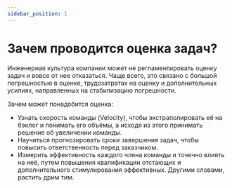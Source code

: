 ```yaml
---
sidebar_position: 1
---
```

# Зачем проводится оценка задач?

Инженерная культура компании может не регламентировать оценку задач и вовсе от нее отказаться. Чаще всего, это связано с большой погрешностью в оценке, трудозатратах на оценку и дополнительных усилиях, направленных на стабилизацию погрешности.

Зачем может понадобится оценка:
- Узнать скорость команды (Velocity), чтобы экстраполировать её на бэклог и понимать его объёмы, а исходя из этого принимать решение об увеличении команды.
- Научиться прогнозировать сроки завершения задач, чтобы повысить ответственность перед заказчиком.
- Измерить эффективность каждого члена команды и точечно влиять на неё, путем повышения квалификации отстающих и дополнительного стимулирования эффективных. Другими словами, растить дрим тим.